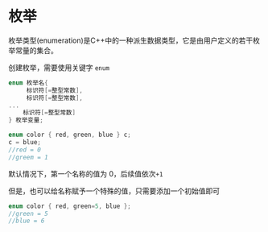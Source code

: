 # 枚举

枚举类型(enumeration)是C++中的一种派生数据类型，它是由用户定义的若干枚举常量的集合。

创建枚举，需要使用关键字 `enum`

```c++
enum 枚举名{ 
     标识符[=整型常数], 
     标识符[=整型常数], 
... 
    标识符[=整型常数]
} 枚举变量;
```

```c++
enum color { red, green, blue } c;
c = blue;
//red = 0
//greem = 1
```

默认情况下，第一个名称的值为 0，后续值依次`+1`

但是，也可以给名称赋予一个特殊的值，只需要添加一个初始值即可

```c++
enum color { red, green=5, blue };
//green = 5
//blue = 6
```

